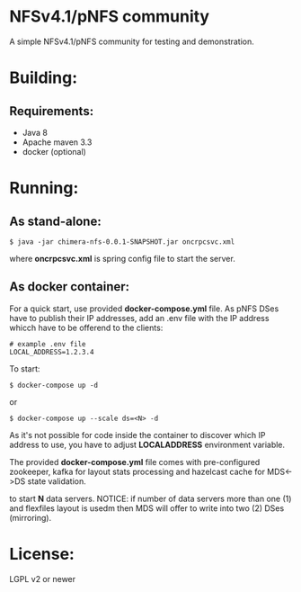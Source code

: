 NFSv4.1/pNFS community
==============

A simple NFSv4.1/pNFS community for testing and demonstration.


Building:
=========

Requirements:
-------------

  - Java 8
  - Apache maven 3.3
  - docker (optional)


Running:
========

As stand-alone:
---------------

```
$ java -jar chimera-nfs-0.0.1-SNAPSHOT.jar oncrpcsvc.xml
```

where **oncrpcsvc.xml** is spring config file to start the server.


As docker container:
--------------------

For a quick start, use provided **docker-compose.yml** file. As
pNFS DSes have to publish their IP addresses, add an .env file
with the IP address whicch have to be offerend to the clients:

```
# example .env file
LOCAL_ADDRESS=1.2.3.4
```

To start:
```
$ docker-compose up -d
```

or

```
$ docker-compose up --scale ds=<N> -d
```

As it's not possible for code inside the container to discover which IP address to use,
you have to adjust **LOCALADDRESS** environment variable.

The provided **docker-compose.yml** file comes with pre-configured zookeeper, kafka for
layout stats processing and hazelcast cache for MDS<->DS state validation.

to start **N** data servers. NOTICE: if number of data servers more than one (1)
and flexfiles layout is usedm then MDS will offer to write into two (2) DSes (mirroring).

License:
========
LGPL v2 or newer
